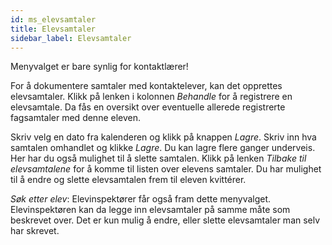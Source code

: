 ```yaml
---
id: ms_elevsamtaler
title: Elevsamtaler
sidebar_label: Elevsamtaler
---
```

Menyvalget er bare synlig for kontaktlærer!

For å dokumentere samtaler med kontaktelever, kan det opprettes elevsamtaler. Klikk på lenken i kolonnen _Behandle_ for å registrere en elevsamtale. Da fås en oversikt over eventuelle allerede registrerte fagsamtaler med denne eleven. 

Skriv velg en dato fra kalenderen og klikk på knappen _Lagre_. Skriv inn hva samtalen omhandlet og klikke _Lagre_. Du kan lagre flere ganger underveis. Her har du også mulighet til å slette samtalen. Klikk på lenken _Tilbake til elevsamtalene_ for å komme til listen over elevens samtaler. Du har mulighet til å endre og slette elevsamtalen frem til eleven kvittérer. 

 _Søk etter elev_: Elevinspektører får også fram dette menyvalget. Elevinspektøren kan da legge inn elevsamtaler på samme måte som beskrevet over. Det er kun mulig å endre, eller slette elevsamtaler man selv har skrevet.
